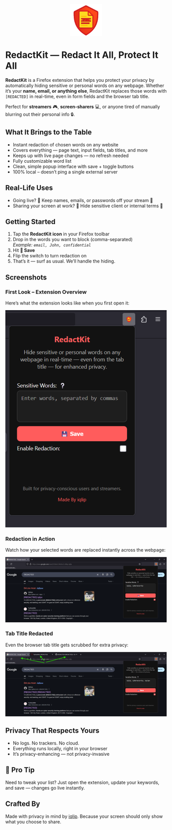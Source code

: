 <p align="center">
  <img src="icons/redacted.png" alt="RedactKit Icon" width="100" />
</p>


# RedactKit — Redact It All, Protect It All

**RedactKit** is a Firefox extension that helps you protect your privacy by automatically hiding sensitive or personal words on any webpage. Whether it’s your **name, email, or anything else**, RedactKit replaces those words with `[REDACTED]` in real-time, even in form fields and the browser tab title.

Perfect for **streamers** 🎮, **screen-sharers** 💻, or anyone tired of manually blurring out their personal info 🔒.


## What It Brings to the Table

- Instant redaction of chosen words on any website
- Covers everything — page text, input fields, tab titles, and more
- Keeps up with live page changes — no refresh needed
- Fully customizable word list
- Clean, simple popup interface with save + toggle buttons
- 100% local – doesn’t ping a single external server


## Real-Life Uses

- Going live? 🎥 Keep names, emails, or passwords off your stream 🚫
- Sharing your screen at work? 💼 Hide sensitive client or internal terms 📄


## Getting Started

1. Tap the **RedactKit icon** in your Firefox toolbar  
2. Drop in the words you want to block (comma-separated)  
   _Example: `email, John, confidential`_
3. Hit **💾 Save**
4. Flip the switch to turn redaction on
5. That’s it — surf as usual. We’ll handle the hiding.


## Screenshots

### First Look – Extension Overview  
Here’s what the extension looks like when you first open it:

![Extension First Look](screenshots/Redactkit.png)

### Redaction in Action  
Watch how your selected words are replaced instantly across the webpage:

![Redaction Example](./screenshots/InAction.png)

### Tab Title Redacted  
Even the browser tab title gets scrubbed for extra privacy:

![Tab Title Redacted](./screenshots/TabRedacted.png)


## Privacy That Respects Yours

- No logs. No trackers. No cloud.  
- Everything runs locally, right in your browser  
- It’s privacy-enhancing — not privacy-invasive


## 💬 Pro Tip

Need to tweak your list? Just open the extension, update your keywords, and save — changes go live instantly.


## Crafted By

Made with privacy in mind by [iqlip](https://github.com/iqlipx).
Because your screen should only show what you choose to share.
